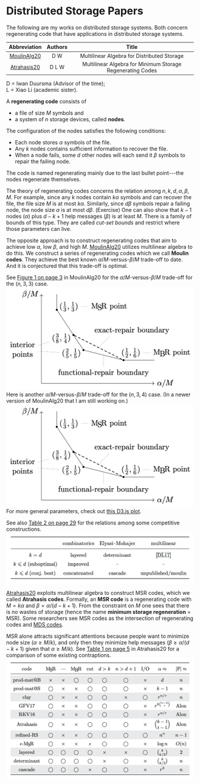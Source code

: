 
# Distributed Storage Papers

The following are my works on distributed storage systems.
Both concern regenerating code
that have applications in distributed storage systems.

| Abbreviation|Authors|Title                                                    |
|:-----------:|:-----:|:--------------------------------------------------------:|
|[MoulinAlg20]| D   W |Multilinear Algebra for Distributed Storage               |
|[Atrahasis20]| D L W |Multilinear Algebra for Minimum Storage Regenerating Codes|

D = Iwan Duursma (Advisor of the time);  
L = Xiao Li (academic sister).

A **regenerating code** consists of

* a file of size $M$ symbols and
* a system of $n$ storage devices, called **nodes**.

The configuration of the nodes satisfies the following conditions:

* Each node stores $\alpha$ symbols of the file.
* Any $k$ nodes contains sufficient information to recover the file.
* When a node fails, some $d$ other nodes will each
  send it $\beta$ symbols to repair the failing node.

The code is named regenerating mainly due to
the last bullet point---the nodes regenerate themselves.

The theory of regenerating codes concerns
the relation among $n, k, d, \alpha, \beta, M$.
For example, since any $k$ nodes contain $k\alpha$ symbols
and can recover the file, the file size $M$ is at most $k\alpha$.
Similarly, since $d\beta$ symbols repair a failing node,
the node size $\alpha$ is at most $d\beta$.
(Exercise)
One can also show that $k - 1$ nodes ($\alpha$)
plus $d - k + 1$ help messages ($\beta$) is at least $M$.
There is a family of bounds of this type.
They are called *cut-set bounds* and restrict where those parameters can live.

The opposite approach is to construct regenerating codes
that aim to achieve low $\alpha$, low $\beta$, and high $M$.
[MoulinAlg20] utilizes multilinear algebra to do this.
We construct a series of regenerating codes which we call **Moulin codes**.
They achieve the best known $\alpha/M$-versus-$\beta/M$ trade-off to date.
And it is conjectured that this trade-off is optimal.

See
[Figure 1 on page 3](https://arxiv.org/pdf/2006.08911v1.pdf#page=3)
in MoulinAlg20 for the $\alpha/M$-versus-$\beta/M$
trade-off for the $(n, 3, 3)$ case.
![The trade-off of (n, 3, 4) regenerating codes](n33alphbetaM.png)
Here is another $\alpha/M$-versus-$\beta/M$ trade-off for the $(n, 3, 4)$ case.
(In a newer version of MoulinAlg20 that I am still working on.)
![The trade-off of (n, 3, 4) regenerating codes](n33alphbetaM.png)
For more general parameters, check out [this D3.js plot](homogeneous.html).

See also
[Table 2 on page 29](https://arxiv.org/pdf/2006.08911v1.pdf#page=29)
for the relations among some competitive constructions.
![Comparison among several ERRC codes that aim for interior points](interiorERRC.png)

[Atrahasis20] exploits multilinear algebra to construct MSR codes,
which we called **Atrahasis codes**.
Formally, an **MSR code** is a regenerating code
with $M = k\alpha$ and $\beta = \alpha/(d - k + 1)$.
From the constraint on $M$ one sees that there is no wastes of storage
(hence the name **minimum storage regeneration** = MSR).
Some researchers see MSR codes as the intersection of regenerating codes
and [MDS codes](https://en.wikipedia.org/wiki/Singleton_bound#MDS_codes).

MSR alone attracts significant attentions because people want to minimize
node size ($\alpha \geq M/k$), and only then they minimize help messages
($\beta \geq \alpha/(d - k + 1)$ given that $\alpha \geq M/k$).
See
[Table 1 on page 5](https://arxiv.org/pdf/2006.16998v1.pdf#page=5)
in Atrahasis20 for a comparison of some existing contraptions.
![The alpha--F_q trade-off of some well-known MSR codes](MSRalphaFq.png)

[MoulinAlg20]: https://arxiv.org/abs/2006.08911
[Atrahasis20]: https://arxiv.org/abs/2006.16998
